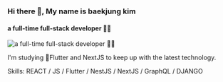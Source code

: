 ### Hi there 👋, My name is baekjung kim
#### a full-time full-stack developer 👨‍💻
![a full-time full-stack developer 👨‍💻](https://rishavanand.github.io/static/images/greetings.gif)

I'm studying Flutter and NextJS to keep up with the latest technology.

Skills: REACT / JS / Flutter / NestJS / NextJS / GraphQL / DJANGO
